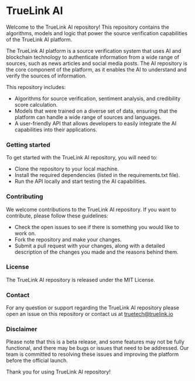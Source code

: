 # TrueLink AI
Welcome to the TrueLink AI repository! This repository contains the algorithms, models and logic that power the source verification capabilities of the TrueLink AI platform.

The TrueLink AI platform is a source verification system that uses AI and blockchain technology to authenticate information from a wide range of sources, such as news articles and social media posts. The AI repository is the core component of the platform, as it enables the AI to understand and verify the sources of information.

This repository includes:

- Algorithms for source verification, sentiment analysis, and credibility score calculation.
- Models that were trained on a diverse set of data, ensuring that the platform can handle a wide range of sources and languages.
- A user-friendly API that allows developers to easily integrate the AI capabilities into their applications.

### Getting started
To get started with the TrueLink AI repository, you will need to:

- Clone the repository to your local machine.
- Install the required dependencies (listed in the requirements.txt file).
- Run the API locally and start testing the AI capabilities.

### Contributing
We welcome contributions to the TrueLink AI repository. If you want to contribute, please follow these guidelines:

- Check the open issues to see if there is something you would like to work on.
- Fork the repository and make your changes.
-  Submit a pull request with your changes, along with a detailed description of the changes you made and the reasons behind them.

### License
The TrueLink AI repository is released under the MIT License.

### Contact
For any question or support regarding the TrueLink AI repository please open an issue on this repository or contact us at truetech@truelink.io

### Disclaimer
Please note that this is a beta release, and some features may not be fully functional, and there may be bugs or issues that need to be addressed. Our team is committed to resolving these issues and improving the platform before the official launch.

Thank you for using TrueLink AI repository!

